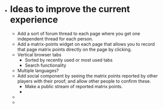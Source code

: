 - # Ideas to improve the current experience
	- Add a sort of forum thread to each page where you get one independent thread for each person.
	- Add a matrix-points widget on each page that allows you to record that page matrix points directly on the page by clicking.
	- Vertical browser tabs
		- Sorted by recently used or most used tabs
		- Search functionality
	- Multiple languages?
	- Add social component by seeing the matrix points reported by other players with their proof; and allow other people to confirm these.
		- Make a public stream of reported matrix points.
		-
	-
	-
